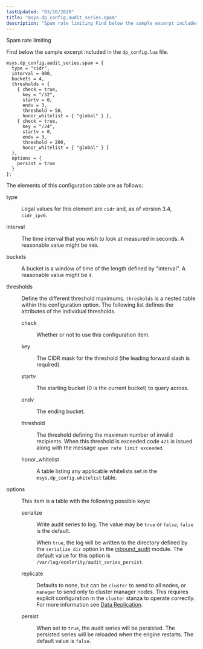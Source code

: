 ```yaml
---
lastUpdated: "03/26/2020"
title: "msys.dp_config.audit_series.spam"
description: "Spam rate limiting Find below the sample excerpt included in the dp config lua file The elements of this configuration table are as follows type Legal values for this element are cidr and as of version 3 4 cidr ipv 6 interval The time interval that you wish to look..."
---
```


Spam rate limiting

Find below the sample excerpt included in the `dp_config.lua` file.

```
msys.dp_config.audit_series.spam = {
  type = "cidr",
  interval = 900,
  buckets = 4,
  thresholds = {
    { check = true,
      key = "/32",
      startv = 0,
      endv = 3,
      threshold = 50,
      honor_whitelist = { "global" } },
    { check = true,
      key = "/24",
      startv = 0,
      endv = 3,
      threshold = 200,
      honor_whitelist = { "global" } }
  },
  options = {
    persist = true
  }
};
```

The elements of this configuration table are as follows:

<dl class="variablelist">

<dt>type</dt>

<dd>

Legal values for this element are `cidr` and, as of version 3.4, `cidr_ipv6`.

</dd>

<dt>interval</dt>

<dd>

The time interval that you wish to look at measured in seconds. A reasonable value might be `900`.

</dd>

<dt>buckets</dt>

<dd>

A bucket is a window of time of the length defined by "interval". A reasonable value might be `4`.

</dd>

<dt>thresholds</dt>

<dd>

Define the different threshold maximums. `thresholds` is a nested table within this configuration option. The following list defines the attributes of the individual thresholds.

<dl class="variablelist">

<dt>check</dt>

<dd>

Whether or not to use this configuration item.

</dd>

<dt>key</dt>

<dd>

The CIDR mask for the threshold (the leading forward slash is required).

</dd>

<dt>startv</dt>

<dd>

The starting bucket (0 is the current bucket) to query across.

</dd>

<dt>endv</dt>

<dd>

The ending bucket.

</dd>

<dt>threshold</dt>

<dd>

The threshold defining the maximum number of invalid recipients. When this threshold is exceeded code `421` is issued along with the message `spam rate limit exceeded`.

</dd>

<dt>honor_whitelist</dt>

<dd>

A table listing any applicable whitelists set in the `msys.dp_config.whitelist` table.

</dd>

</dl>

</dd>

<dt>options</dt>

<dd>

This item is a table with the following possible keys:

<dl class="variablelist">

<dt>serialize</dt>

<dd>

Write audit series to log. The value may be `true` or `false`; `false` is the default.

When `true`, the log will be written to the directory defined by the `serialize_dir` option in the [inbound_audit](/momentum/3/3-reference/3-reference-modules-inbound-audit) module. The default value for this option is `/var/log/ecelerity/audit_series_persist`.

</dd>

<dt>replicate</dt>

<dd>

Defaults to none, but can be `cluster` to send to all nodes, or `manager` to send only to cluster manager nodes. This requires explicit configuration in the `cluster` stanza to operate correctly. For more information see [Data Replication](/momentum/3/3-reference/3-reference-cluster-config-replication).

</dd>

<dt>persist</dt>

<dd>

When set to `true`, the audit series will be persisted. The persisted series will be reloaded when the engine restarts. The default value is `false`.

</dd>

</dl>

</dd>

</dl>
